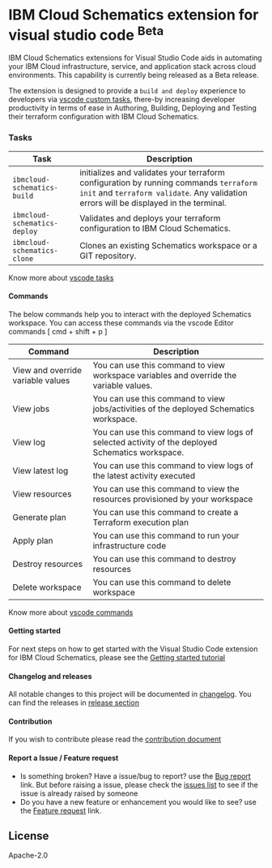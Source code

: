 # IBM Cloud Schematics extension for visual studio code <sup>Beta</sup>

IBM Cloud Schematics extensions for Visual Studio Code aids in automating your IBM Cloud infrastructure, service, and application stack across cloud environments. This capability is currently being released as a Beta release.

The extension is designed to provide a `build and deploy` experience to developers via [vscode custom tasks](https://code.visualstudio.com/docs/editor/tasks#_custom-tasks), there-by increasing developer productivity in terms of ease in Authoring, Building, Deploying and Testing their terraform configuration with IBM Cloud Schematics.

### Tasks

| Task                         | Description                                                                                                                                                                    |
| ---------------------------- | ------------------------------------------------------------------------------------------------------------------------------------------------------------------------------ |
| `ibmcloud-schematics-build`  | initializes and validates your terraform configuration by running commands `terraform init` and `terraform validate`. Any validation errors will be displayed in the terminal. |
| `ibmcloud-schematics-deploy` | Validates and deploys your terraform configuration to IBM Cloud Schematics.                                                                                                    |
| `ibmcloud-schematics-clone`  | Clones an existing Schematics workspace or a GIT repository.                                                                                                                   |

Know more about [vscode tasks](https://code.visualstudio.com/docs/editor/tasks)

#### Commands

The below commands help you to interact with the deployed Schematics workspace. You can access these commands via the vscode Editor commands [ cmd + shift + p ]

| Command                           | Description                                                                                      |
| --------------------------------- | ------------------------------------------------------------------------------------------------ |
| View and override variable values | You can use this command to view workspace variables and override the variable values.           |
| View jobs                         | You can use this command to view jobs/activities of the deployed Schematics workspace.           |
| View log                          | You can use this command to view logs of selected activity of the deployed Schematics workspace. |
| View latest log                   | You can use this command to view logs of the latest activity executed                            |
| View resources                    | You can use this command to view the resources provisioned by your workspace                     |
| Generate plan                     | You can use this command to create a Terraform execution plan                                    |
| Apply plan                        | You can use this command to run your infrastructure code                                         |
| Destroy resources                 | You can use this command to destroy resources                                                    |
| Delete workspace                  | You can use this command to delete workspace                                                     |

Know more about [vscode commands](https://code.visualstudio.com/docs/getstarted/userinterface#_command-palette)

#### Getting started

For next steps on how to get started with the Visual Studio Code extension for IBM Cloud Schematics, please see the [Getting started tutorial](tutorial/README.md)

#### Changelog and releases

All notable changes to this project will be documented in [changelog](CHANGELOG.md). You can find the releases in [release section](https://github.com/IBM-Cloud/vscode-ibmcloud-schematics/releases)

#### Contribution

If you wish to contribute please read the [contribution document](CONTRIBUTE.md)

#### Report a Issue / Feature request

-   Is something broken? Have a issue/bug to report? use the [Bug report](https://github.com/IBM-Cloud/vscode-ibmcloud-schematics/issues/new?assignees=&labels=&template=bug_report.md&title=) link. But before raising a issue, please check the [issues list](https://github.com/IBM-Cloud/vscode-ibmcloud-schematics/issues) to see if the issue is already raised by someone
-   Do you have a new feature or enhancement you would like to see? use the [Feature request](https://github.com/IBM-Cloud/vscode-ibmcloud-schematics/issues/new?assignees=&labels=&template=feature_request.md&title=) link.

## License

Apache-2.0
